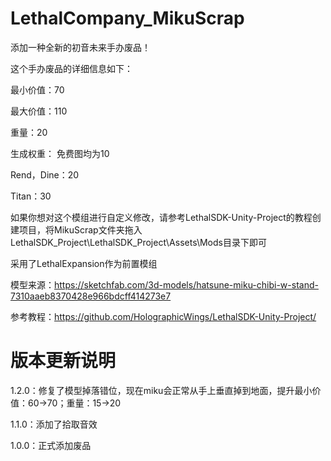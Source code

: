 # LethalCompany_MikuScrap

添加一种全新的初音未来手办废品！

这个手办废品的详细信息如下：

最小价值：70

最大价值：110

重量：20

生成权重：
免费图均为10

Rend，Dine：20

Titan：30

如果你想对这个模组进行自定义修改，请参考LethalSDK-Unity-Project的教程创建项目，将MikuScrap文件夹拖入LethalSDK_Project\LethalSDK_Project\Assets\Mods目录下即可

采用了LethalExpansion作为前置模组

模型来源：https://sketchfab.com/3d-models/hatsune-miku-chibi-w-stand-7310aaeb8370428e966bdcff414273e7

参考教程：https://github.com/HolographicWings/LethalSDK-Unity-Project/

# 版本更新说明

1.2.0：修复了模型掉落错位，现在miku会正常从手上垂直掉到地面，提升最小价值：60→70；重量：15→20

1.1.0：添加了拾取音效

1.0.0：正式添加废品
